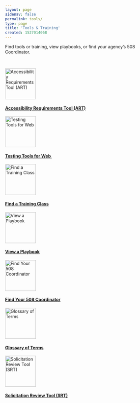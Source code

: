 ```yaml
---
layout: page
sidenav: false
permalink: tools/
type: page
title: 'Tools & Training'
created: 1527014068
---
```


Find tools or training, view playbooks, or find your agency’s 508 Coordinator.

&nbsp;

<div class="nopadding row">
  <div class="col-lg-3">
    <div class="clearfix col-lg-12 text-center">
      <a href="/art/home"><img alt="Accessibility Requirements Tool (ART)" src="https://assets.section508.gov/filesart-create.gif" style="width:100px" title="Accessibility Requirements Tool (ART)" /></a>
    </div>
<div class="clearfix col-lg-12 text-center">
      <h4>
        <a href="/art/home">Accessibility Requirements Tool (ART)</a>
      </h4>
    </div>
  </div>
  
  <div class="col-lg-3">
    <div class="clearfix col-lg-12 text-center">
      <a href="/test/web-software"><img alt="Testing Tools for Web" src="/sites/all/themes/508retheme/images/icons/dropper-white.gif" style="width:100px" title="Testing Tools for Web" /></a>
    </div>
<div class="clearfix col-lg-12 text-center">
      <h4>
        <a href="/test/web-software">Testing Tools for Web&nbsp;</a>
      </h4>
    </div>
  </div>
  
  <div class="col-lg-3">
    <div class="clearfix col-lg-12 text-center">
      <a href="/training"><img alt="Find a Training Class" src="https://assets.section508.gov/filestraining.gif" style="width:100px" title="Find a Training Class" /></a>
    </div>
<div class="clearfix col-lg-12 text-center">
      <h4>
        <a href="/training">Find a Training Class</a>
      </h4>
    </div>
  </div>
  
  <div class="col-lg-3">
    <div class="clearfix col-lg-12 text-center">
      <a href="/tools/playbooks"><img alt="View a Playbook" src="https://assets.section508.gov/filesfootball.gif" style="width:100px" title="View a Playbook" /></a>
    </div>
<div class="clearfix col-lg-12 text-center">
      <h4>
        <a href="/tools/playbooks">View a Playbook</a>
      </h4>
    </div>
  </div>
</div>

<div class="nopadding row">
  <div class="col-lg-3">
    <div class="clearfix col-lg-12 text-center">
      <a href="/tools/coordinator-listing"><img alt="Find Your 508 Coordinator" src="https://assets.section508.gov/filesfind-your-pm.gif" style="width:100px" title="Find Your 508 Coordinator" /></a>
    </div>
<div class="clearfix col-lg-12 text-center">
      <h4>
        <a href="/tools/coordinator-listing">Find Your 508 Coordinator</a>
      </h4>
    </div>
  </div>
  
  <div class="col-lg-3">
    <div class="clearfix col-lg-12 text-center">
      <a href="/content/glossary "><img alt="Glossary of Terms" src="/sites/all/themes/508retheme/images/icons/read-white.png" style="width:100px" title="Glossary of Terms" /></a>
    </div>
<div class="clearfix col-lg-12 text-center">
      <h4>
        <a href="/content/glossary ">Glossary of Terms</a>
      </h4>
    </div>
  </div>
  
  <div class="col-lg-3">
    <div class="clearfix col-lg-12 text-center">
      <a href="/buy/solicitation-review-tool"><img alt="Solicitation Review Tool (SRT)" src="https://assets.section508.gov/filestools-srt.gif" style="width:100px" title="Solicitation Review Tool (SRT)" /></a>
    </div>
<div class="clearfix col-lg-12 text-center">
      <h4>
        <a href="/buy/solicitation-review-tool">Solicitation Review Tool (SRT)</a>
      </h4>
    </div>
  </div>
</div>